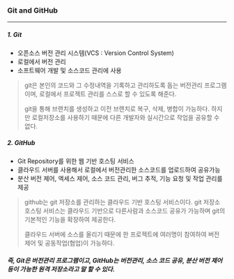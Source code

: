 ### Git and GitHub

<hr>

##### 1. Git

- 오픈소스 버전 관리 시스템(VCS : Version Control System)
- 로컬에서 버전 관리
- 소프트웨어 개발 및 소스코드 관리에 사용

> git은 본인의 코드와 그 수정내역을 기록하고 관리하도록 돕는 버전관리 프로그램이며, 로컬에서 프로젝트 관리를 스스로 할 수 있도록 해준다.
>
> git을 통해 브랜치를 생성하고 이전 브랜치로 복구, 삭제, 병합이 가능하다. 하지만 로컬저장소를 사용하기 때문에 다른 개발자와 실시간으로 작업을 공유할 수 없다.

##### 2. GitHub

- Git Repository를 위한 웹 기반 호스팅 서비스
- 클라우드 서버를 사용해서 로컬에서 버전관리한 소스코드를 업로드하여 공유가능
- 분산 버전 제어, 엑세스 제어, 소스 코드 관리, 버그 추적, 기능 요청 및 작업 관리를 제공

> github는 git 저장소를 관리하는 클라우드 기반 호스팅 서비스이다. git 저장소 호스팅 서비스는 클라우드 기반으로 다른사람과 소스코드 공유가 가능하며 git의 기본적인 기능을 확장하여 제공한다.
>
> 클라우드 서버에 소스를 올리기 때문에 한 프로젝트에 여러명이 참여하여 버전 제어 및 공동작업(협업)이 가능하다.

##### 즉, Git은 버전관리 프로그램이고, GitHub는 버전관리, 소스 코드 공유, 분산 버전 제어 등이 가능한 원격 저장소라고 말 할 수 있다.